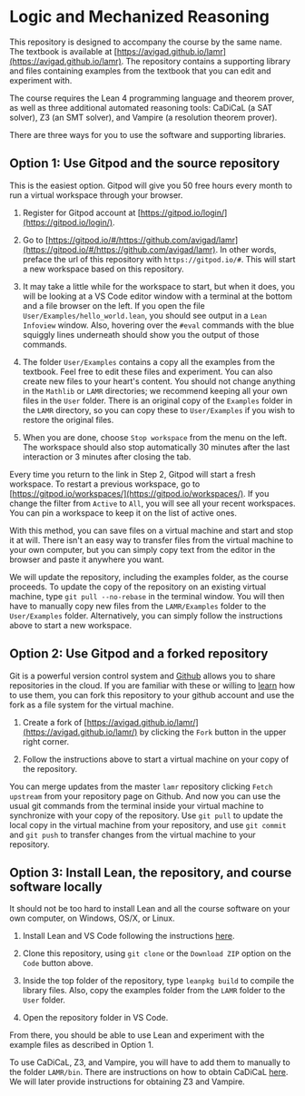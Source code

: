 # Logic and Mechanized Reasoning

This repository is designed to accompany the course by the same name. The textbook is available at
[https://avigad.github.io/lamr](https://avigad.github.io/lamr). The repository contains a supporting library
and files containing examples from the textbook that you can edit and experiment with.

The course requires the Lean 4 programming language and theorem prover, as well as
three additional automated reasoning tools: CaDiCaL (a SAT solver), Z3 (an SMT solver), and
Vampire (a resolution theorem prover).

There are three ways for you to use the software and supporting libraries.

## Option 1: Use Gitpod and the source repository

This is the easiest option. Gitpod will give you 50 free hours every month to run a virtual
workspace through your browser.

1. Register for Gitpod account at [https://gitpod.io/login/](https://gitpod.io/login/).

2. Go to [https://gitpod.io/#/https://github.com/avigad/lamr](https://gitpod.io/#/https://github.com/avigad/lamr). In other words, preface the url of this repository with `https://gitpod.io/#`.
This will start a new workspace based on this repository.

3. It may take a little while for the workspace to start, but when it does, you will be looking
at a VS Code editor window with a terminal at the bottom and a file browser on the left.
If you open the file `User/Examples/hello_world.lean`, you should see output in a `Lean Infoview`
window. Also, hovering over the `#eval` commands with the blue squiggly lines underneath should
show you the output of those commands.

4. The folder `User/Examples` contains a copy all the examples from the textbook. Feel free to
edit these files and experiment. You can also create new files to your heart's content.
You should not change anything in the `Mathlib` or `LAMR` directories; we recommend keeping all
your own files in the `User` folder. There is an original copy of the `Examples` folder in the
`LAMR` directory, so you can copy these to `User/Examples` if you wish to restore the original
files.

5. When you are done, choose `Stop workspace` from the menu on the left. The workspace should also
stop automatically 30 minutes after the last interaction or 3 minutes after closing the tab.

Every time you return to the link in Step 2, Gitpod will start a fresh workspace. To restart a
previous workspace, go to [https://gitpod.io/workspaces/](https://gitpod.io/workspaces/).
If you change the filter from `Active` to `All`, you will see all your recent workspaces.
You can pin a workspace to keep it on the list of active ones.

With this method, you can save files on a virtual machine and start and stop it at will.
There isn't an easy way to transfer files from the virtual machine to your own computer,
but you can simply copy text from the editor in the browser and paste it anywhere you want.

We will update the repository, including the examples folder, as the course proceeds. To update the
copy of the repository on an existing virtual machine, type `git pull --no-rebase`
in the terminal window. You will then have to manually copy new files from the `LAMR/Examples`
folder to the `User/Examples` folder. Alternatively, you can simply follow the instructions
above to start a new workspace.


## Option 2: Use Gitpod and a forked repository

Git is a powerful version control system and [Github](https://github.com/) allows you to share
repositories in the cloud. If you are familiar with these or willing to
[learn](https://guides.github.com/) how to use them, you can fork this repository to your
github account and use the fork as a file system for the virtual machine.

1. Create a fork of [https://avigad.github.io/lamr/](https://avigad.github.io/lamr/) by clicking
the `Fork` button in the upper right corner.

2. Follow the instructions above to start a virtual machine on your copy of the repository.

You can merge updates from the master `lamr` repository clicking `Fetch upstream` from your
repository page on Github. And now you can use the usual git commands from the terminal inside
your virtual machine to synchronize with your copy of the repository. Use `git pull` to update the
local copy in the virtual machine from your repository, and use `git commit` and `git push` to
transfer changes from the virtual machine to your repository.


## Option 3: Install Lean, the repository, and course software locally

It should not be too hard to install Lean and all the course software on your own computer,
on Windows, OS/X, or Linux.

1. Install Lean and VS Code following the instructions [here](https://leanprover.github.io/lean4/doc/quickstart.html).

2. Clone this repository, using `git clone` or the `Download ZIP` option on the `Code` button
above.

3. Inside the top folder of the repository, type `leanpkg build` to compile the library files.
Also, copy the examples folder from the `LAMR` folder to the `User` folder.

4. Open the repository folder in VS Code.

From there, you should be able to use Lean and experiment with the example files as described in
Option 1.

To use CaDiCaL, Z3, and Vampire, you will have to add them to manually to the folder `LAMR/bin`.
There are instructions on how to obtain CaDiCaL [here](https://github.com/arminbiere/cadical).
We will later provide instructions for obtaining Z3 and Vampire.

















